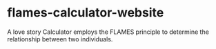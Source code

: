 # flames-calculator-website
A love story Calculator employs the FLAMES principle to determine the relationship between two individuals.
